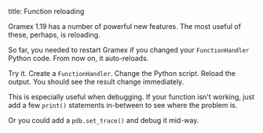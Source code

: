 title: Function reloading

Gramex 1.19 has a number of powerful new features. The most useful of these, perhaps, is reloading.

So far, you needed to restart Gramex if you changed your `FunctionHandler` Python code. From now on, it auto-reloads.

Try it. Create a `FunctionHandler`. Change the Python script. Reload the output. You should see the result change immediately.

This is especially useful when debugging. If your function isn't working, just add a few `print()` statements in-between to see where the problem is.

Or you could add a `pdb.set_trace()` and debug it mid-way.

